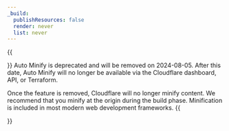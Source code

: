 ```yaml
---
_build:
  publishResources: false
  render: never
  list: never
---
```


{{<Aside type="warning" header="Deprecation notice">}}
Auto Minify is deprecated and will be removed on 2024-08-05. After this date, Auto Minify will no longer be available via the Cloudflare dashboard, API, or Terraform.

Once the feature is removed, Cloudflare will no longer minify content. We recommend that you minify at the origin during the build phase. Minification is included in most modern web development frameworks.
{{</Aside>}}
